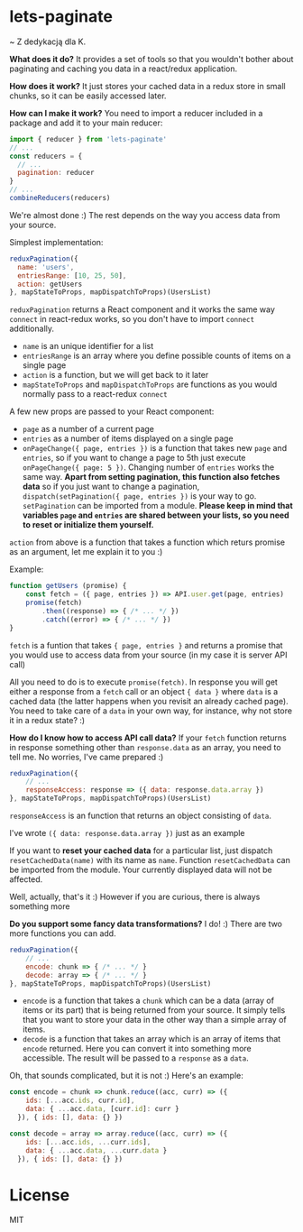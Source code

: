 # lets-paginate

~ Z dedykacją dla K.

**What does it do?**
It provides a set of tools so that you wouldn't bother about paginating and caching you data in a react/redux application.

**How does it work?**
It just stores your cached data in a redux store in small chunks, so it can be easily accessed later.

**How can I make it work?**
You need to import a reducer included in a package and add it to your main reducer:

```js
import { reducer } from 'lets-paginate'
// ...
const reducers = {
  // ...
  pagination: reducer
}
// ...
combineReducers(reducers)
```
We're almost done :)
The rest depends on the way you access data from your source.

Simplest implementation:
```js
reduxPagination({
  name: 'users',
  entriesRange: [10, 25, 50],
  action: getUsers
}, mapStateToProps, mapDispatchToProps)(UsersList)
```
```reduxPagination``` returns a React component and it works the same way ```connect``` in react-redux works, so you don't have to import ```connect``` additionally.

- ```name``` is an unique identifier for a list
- ```entriesRange``` is an array where you define possible counts of items on a single page
- ```action``` is a function, but we will get back to it later
- ```mapStateToProps``` and ```mapDispatchToProps``` are functions as you would normally pass to a react-redux ```connect```

A few new props are passed to your React component:
- ```page``` as a number of a current page
- ```entries``` as a number of items displayed on a single page
- ```onPageChange({ page, entries })``` is a function that takes new ```page``` and ```entries```, so if you want to change a page to 5th just execute ```onPageChange({ page: 5 })```. Changing number of ```entries``` works the same way. **Apart from setting pagination, this function also fetches data** so if you just want to change a pagination, ```dispatch(setPagination({ page, entries })``` is your way to go. ```setPagination``` can be imported from a module. **Please keep in mind that variables ```page``` and ```entries``` are shared between your lists, so you need to reset or initialize them yourself.**

```action``` from above is a function that takes a function which returs promise as an argument, let me explain it to you :)

Example:
```js
function getUsers (promise) {
    const fetch = ({ page, entries }) => API.user.get(page, entries)
    promise(fetch)
        .then((response) => { /* ... */ })
        .catch((error) => { /* ... */ })
}
```
```fetch``` is a funtion that takes ```{ page, entries }``` and returns a promise that you would use to access data from your source (in my case it is server API call)

All you need to do is to execute ```promise(fetch)```. In response you will get either a response from a ```fetch``` call or an object ```{ data }``` where ```data``` is a cached data (the latter happens when you revisit an already cached page). You need to take care of a ```data``` in your own way, for instance, why not store it in a redux state? :)

**How do I know how to access API call data?** If your ```fetch``` function returns in response something other than ```response.data``` as an array, you need to tell me. No worries, I've came prepared :)

```js
reduxPagination({
    // ...
    responseAccess: response => ({ data: response.data.array })
}, mapStateToProps, mapDispatchToProps)(UsersList)
```

```responseAccess``` is an function that returns an object consisting of ```data```.

I've wrote ```({ data: response.data.array })``` just as an example

If you want to **reset your cached data** for a particular list, just dispatch ```resetCachedData(name)``` with its name as ```name```. Function ```resetCachedData``` can be imported from the module. Your currently displayed data will not be affected.

Well, actually, that's it :) However if you are curious, there is always something more

**Do you support some fancy data transformations?** I do! :)
There are two more functions you can add.
```js
reduxPagination({
    // ...
    encode: chunk => { /* ... */ }
    decode: array => { /* ... */ }
}, mapStateToProps, mapDispatchToProps)(UsersList)
```
- ```encode``` is a function that takes a ```chunk``` which can be a data (array of items or its part) that is being returned from your source. It simply tells that you want to store your data in the other way than a simple array of items.
- ```decode``` is a function that takes an array which is an array of items that ```encode``` returned. Here you can convert it into something more accessible. The result will be passed to a ```response``` as a ```data```.

Oh, that sounds complicated, but it is not :) Here's an example:

```js
const encode = chunk => chunk.reduce((acc, curr) => ({
    ids: [...acc.ids, curr.id],
    data: { ...acc.data, [curr.id]: curr }
  }), { ids: [], data: {} })

const decode = array => array.reduce((acc, curr) => ({
    ids: [...acc.ids, ...curr.ids],
    data: { ...acc.data, ...curr.data }
  }), { ids: [], data: {} })
```

# License
MIT